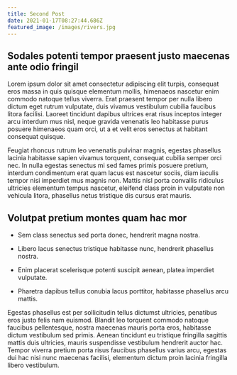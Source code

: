```yaml
---
title: Second Post
date: 2021-01-17T08:27:44.686Z
featured_image: /images/rivers.jpg
---
```


## Sodales potenti tempor praesent justo maecenas ante odio fringil

Lorem ipsum dolor sit amet consectetur adipiscing elit turpis, consequat eros massa in quis quisque elementum mollis, himenaeos nascetur enim commodo natoque tellus viverra. Erat praesent tempor per nulla libero dictum eget rutrum vulputate, duis vivamus vestibulum cubilia faucibus litora facilisi. Laoreet tincidunt dapibus ultrices erat risus inceptos integer arcu interdum mus nisl, neque gravida venenatis leo habitasse purus posuere himenaeos quam orci, ut a et velit eros senectus at habitant consequat quisque. 

Feugiat rhoncus rutrum leo venenatis pulvinar magnis, egestas phasellus lacinia habitasse sapien vivamus torquent, consequat cubilia semper orci nec. In nulla egestas senectus mi sed fames primis posuere pretium, interdum condimentum erat quam lacus est nascetur sociis, diam iaculis tempor nisi imperdiet mus magnis non. Mattis nisl porta convallis ridiculus ultricies elementum tempus nascetur, eleifend class proin in vulputate non vehicula litora, phasellus netus tristique dis cursus erat mauris. 

## Volutpat pretium montes quam hac mor

- Sem class senectus sed porta donec, hendrerit magna nostra.

- Libero lacus senectus tristique habitasse nunc, hendrerit phasellus nostra.

- Enim placerat scelerisque potenti suscipit aenean, platea imperdiet vulputate.

- Pharetra dapibus tellus conubia lacus porttitor, habitasse phasellus arcu mattis.

Egestas phasellus est per sollicitudin tellus dictumst ultricies, penatibus eros justo felis nam euismod. Blandit leo torquent commodo natoque faucibus pellentesque, nostra maecenas mauris porta eros, habitasse dictum vestibulum sed primis. Aenean tincidunt eu tristique fringilla sagittis mattis duis ultricies, mauris suspendisse vestibulum hendrerit auctor hac. Tempor viverra pretium porta risus faucibus phasellus varius arcu, egestas dui hac nisi nunc maecenas facilisi, elementum dictum proin lacinia fringilla libero vestibulum. 
